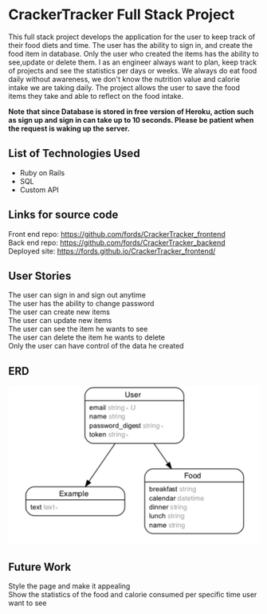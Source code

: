# CrackerTracker Full Stack Project

This full stack project develops the application for the user to keep track of their food diets and time. The user has the ability to sign in, and create the food item in database. Only the user who created the items has the ability to see,update or delete them.
I as an engineer always want to plan, keep track of projects and see the statistics per days or weeks. We always do eat food daily without awareness, we don't know the nutrition value and calorie intake we are taking daily. The project allows the user to save the food items they take and able to reflect on the food intake.

<strong>Note that since Database is stored in free version of Heroku, action such as sign up and sign in can take up to 10 seconds. Please be patient when the request is waking up the server.</strong>

## List of Technologies Used
<ul>
<li> Ruby on Rails </li>
<li> SQL </li>
<li> Custom API </li>
</ul>

## Links for source code
Front end repo: https://github.com/fords/CrackerTracker_frontend </br>
Back end repo: https://github.com/fords/CrackerTracker_backend </br>
Deployed site: https://fords.github.io/CrackerTracker_frontend/ </br>


## User Stories
The user can sign in and sign out anytime  </br>
The user has the ability to change password </br>
The user can create new items </br>
The user can update new items </br>
The user can see the item he wants to see </br>
The user can delete the item he wants to delete </br>
Only the user can have control of the data he created </br>

## ERD
![ERD](part1.png?raw=true)


## Future Work
Style the page and make it appealing </br>
Show the statistics of the food and calorie consumed per specific time user want to see </br>
